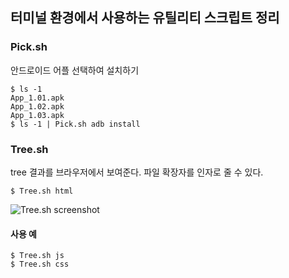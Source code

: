 ## 터미널 환경에서 사용하는 유틸리티 스크립트 정리

### Pick.sh
안드로이드 어플 선택하여 설치하기

    $ ls -1
    App_1.01.apk
    App_1.02.apk
    App_1.03.apk
    $ ls -1 | Pick.sh adb install

### Tree.sh
tree 결과를 브라우저에서 보여준다. 파일 확장자를 인자로 줄 수 있다.

    $ Tree.sh html

![Tree.sh screenshot](https://afrontend.files.wordpress.com/2017/01/tree-sh.png)

#### 사용 예

    $ Tree.sh js
    $ Tree.sh css
